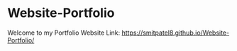 # Website-Portfolio
Welcome to my Portfolio Website
Link: https://smitpatel8.github.io/Website-Portfolio/
